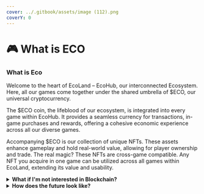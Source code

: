 ```yaml
---
cover: ../.gitbook/assets/image (112).png
coverY: 0
---
```


# 🎮 What is ECO

### What is Eco

Welcome to the heart of EcoLand – EcoHub, our interconnected Ecosystem. Here, all our games come together under the shared umbrella of $ECO, our universal cryptocurrency.

The $ECO coin, the lifeblood of our ecosystem, is integrated into every game within EcoHub. It provides a seamless currency for transactions, in-game purchases and rewards, offering a cohesive economic experience across all our diverse games.

Accompanying $ECO is our collection of unique NFTs. These assets enhance gameplay and hold real-world value, allowing for player ownership and trade. The real magic? These NFTs are cross-game compatible. Any NFT you acquire in one game can be utilized across all games within EcoLand, extending its value and usability.

<details>

<summary><strong>What if I'm not interested in Blockchain?</strong></summary>

We understand the world of blockchain can seem intimidating. To cater to all players, we've developed the EcoLander Pass. This special feature unlocks the blockchain elements of EcoLand for those interested in engaging with them. This includes features like the blockchain marketplace, quests awarding $ECO, and access to special blockchain-integrated areas.

Yet, if you prefer a more traditional gaming experience, you're free to enjoy EcoLand without any blockchain interactions. You can dive into the variety of games, join the thriving social community, and progress in your in-game adventures without the need to manage any blockchain components.

</details>

<details>

<summary><strong>How does the future look like?</strong></summary>

With each new game introduced into the ecosystem, the value of $ECO and the demand for NFTs grow. This ensures a dynamic, evolving environment that offers rewarding experiences for all players.

Beyond being a vibrant gaming community, our ecosystem also stands as a platform for real-world impact. Your actions in-game contribute not only to your own progress, but also to our broader mission of environmental sustainability.

</details>
